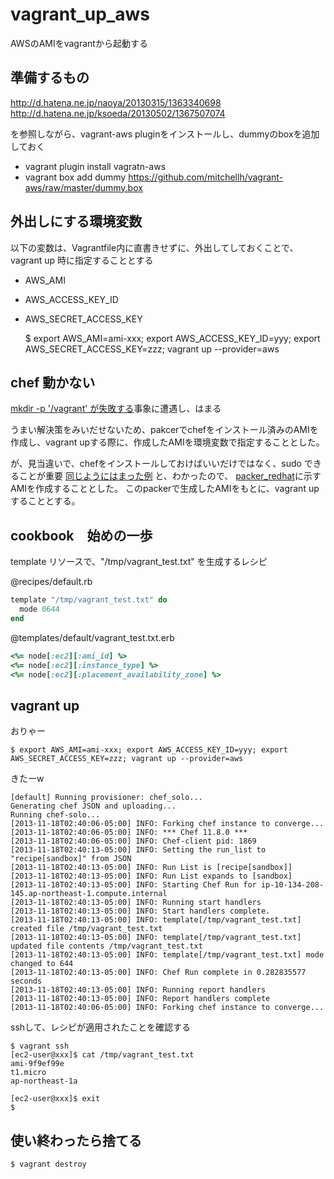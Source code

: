 vagrant_up_aws
==============

AWSのAMIをvagrantから起動する


準備するもの
------------
http://d.hatena.ne.jp/naoya/20130315/1363340698
http://d.hatena.ne.jp/ksoeda/20130502/1367507074

を参照しながら、vagrant-aws pluginをインストールし、dummyのboxを追加しておく

- vagrant plugin install vagratn-aws
- vagrant box add dummy https://github.com/mitchellh/vagrant-aws/raw/master/dummy.box 


外出しにする環境変数
------------
以下の変数は、Vagrantfile内に直書きせずに、外出してしておくことで、vagrant up 時に指定することとする

* AWS_AMI
* AWS_ACCESS_KEY_ID
* AWS_SECRET_ACCESS_KEY


    
    $ export AWS_AMI=ami-xxx; export AWS_ACCESS_KEY_ID=yyy; export AWS_SECRET_ACCESS_KEY=zzz; vagrant up --provider=aws
    
    
    
chef 動かない
------------
[mkdir -p '/vagrant' が失敗する](http://kazuki-u.hatenablog.com/entry/2013/04/02/195134)事象に遭遇し、はまる

うまい解決策をみいだせないため、pakcerでchefをインストール済みのAMIを作成し、vagrant upする際に、作成したAMIを環境変数で指定することとした。

が、見当違いで、chefをインストールしておけばいいだけではなく、sudo できることが重要
[同じようにはまった例](http://d.hatena.ne.jp/ria10/20130524/1369373707)
と、わかったので、
[packer_redhat](https://github.com/ryunosukef/packer_redhat_chef)に示すAMIを作成することとした。
このpackerで生成したAMIをもとに、vagrant upすることとする。


cookbook　始めの一歩
------------
template リソースで、"/tmp/vagrant_test.txt" を生成するレシピ

@recipes/default.rb
```ruby
template "/tmp/vagrant_test.txt" do
  mode 0644
end
```

@templates/default/vagrant_test.txt.erb
```ruby
<%= node[:ec2][:ami_id] %>
<%= node[:ec2][:instance_type] %>
<%= node[:ec2][:placement_availability_zone] %>
```


vagrant up
------------
おりゃー
```
$ export AWS_AMI=ami-xxx; export AWS_ACCESS_KEY_ID=yyy; export AWS_SECRET_ACCESS_KEY=zzz; vagrant up --provider=aws
```

きたーw
```
[default] Running provisioner: chef_solo...
Generating chef JSON and uploading...
Running chef-solo...
[2013-11-18T02:40:06-05:00] INFO: Forking chef instance to converge...
[2013-11-18T02:40:06-05:00] INFO: *** Chef 11.8.0 ***
[2013-11-18T02:40:06-05:00] INFO: Chef-client pid: 1869
[2013-11-18T02:40:13-05:00] INFO: Setting the run_list to "recipe[sandbox]" from JSON
[2013-11-18T02:40:13-05:00] INFO: Run List is [recipe[sandbox]]
[2013-11-18T02:40:13-05:00] INFO: Run List expands to [sandbox]
[2013-11-18T02:40:13-05:00] INFO: Starting Chef Run for ip-10-134-208-145.ap-northeast-1.compute.internal
[2013-11-18T02:40:13-05:00] INFO: Running start handlers
[2013-11-18T02:40:13-05:00] INFO: Start handlers complete.
[2013-11-18T02:40:13-05:00] INFO: template[/tmp/vagrant_test.txt] created file /tmp/vagrant_test.txt
[2013-11-18T02:40:13-05:00] INFO: template[/tmp/vagrant_test.txt] updated file contents /tmp/vagrant_test.txt
[2013-11-18T02:40:13-05:00] INFO: template[/tmp/vagrant_test.txt] mode changed to 644
[2013-11-18T02:40:13-05:00] INFO: Chef Run complete in 0.282835577 seconds
[2013-11-18T02:40:13-05:00] INFO: Running report handlers
[2013-11-18T02:40:13-05:00] INFO: Report handlers complete
[2013-11-18T02:40:06-05:00] INFO: Forking chef instance to converge...
```

sshして、レシピが適用されたことを確認する
```
$ vagrant ssh
[ec2-user@xxx]$ cat /tmp/vagrant_test.txt 
ami-9f9ef99e
t1.micro
ap-northeast-1a

[ec2-user@xxx]$ exit
$
```

使い終わったら捨てる
-------------
```
$ vagrant destroy
```

